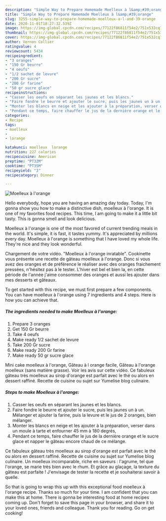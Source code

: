 ```yaml
---
description: "Simple Way to Prepare Homemade Moelleux à l&amp;#39;orange"
title: "Simple Way to Prepare Homemade Moelleux à l&amp;#39;orange"
slug: 3255-simple-way-to-prepare-homemade-moelleux-a-l-and-39-orange
date: 2020-11-01T18:27:32.539Z
image: https://img-global.cpcdn.com/recipes/77122f86811f54e2/751x532cq70/moelleux-a-lorange-photo-principale-de-la-recette.jpg
thumbnail: https://img-global.cpcdn.com/recipes/77122f86811f54e2/751x532cq70/moelleux-a-lorange-photo-principale-de-la-recette.jpg
cover: https://img-global.cpcdn.com/recipes/77122f86811f54e2/751x532cq70/moelleux-a-lorange-photo-principale-de-la-recette.jpg
author: Vernon Collier
ratingvalue: 4
reviewcount: 5434
recipeingredient:
- "3 oranges"
- "150 Gr beurre"
- "4 oeufs"
- "1/2 sachet de levure"
- "200 Gr sucre"
- "200 Gr farine"
- "50 gr sucre glace"
recipeinstructions:
- "Casser les oeufs en séparant les jaunes et les blancs."
- "Faire fondre le beurre et ajouter le sucre, puis les jaunes un à un. Mélanger et ajouter la farine, puis la levure et le jus de 2 oranges, bien mélanger."
- "Monter les blancs en neige et les ajouter à la préparation, verser dans un moule à tarte et enfourner 45 mm à 180 degrés,"
- "Pendant ce temps, faire chauffer le jus de la dernière orange et le sucre glace et napper le gâteau encore chaud de ce mélange."
categories:
- Recipe
tags:
- moelleux
- 
- lorange

katakunci: moelleux  lorange 
nutrition: 227 calories
recipecuisine: American
preptime: "PT32M"
cooktime: "PT35M"
recipeyield: "3"
recipecategory: Dinner

---
```



![Moelleux à l&#39;orange](https://img-global.cpcdn.com/recipes/77122f86811f54e2/751x532cq70/moelleux-a-lorange-photo-principale-de-la-recette.jpg)

Hello everybody, hope you are having an amazing day today. Today, I'm gonna show you how to make a distinctive dish, moelleux à l&#39;orange. It is one of my favorites food recipes. This time, I am going to make it a little bit tasty. This is gonna smell and look delicious.

Moelleux à l&#39;orange is one of the most favored of current trending meals in the world. It's simple, it is fast, it tastes yummy. It's appreciated by millions every day. Moelleux à l&#39;orange is something that I have loved my whole life. They're nice and they look wonderful.

Chargement de votre vidéo. &#34;Moelleux à l&#39;orange inratable&#34;. Cookinette vous présente une recette de gâteau moelleux à l&#39;orange. Donc si vous avez des oranges et de préférence le réaliser avec des oranges fraichement pressées, n&#39;hésitez pas à le tester. L&#39;hiver est bel et bien la, en cette période de l&#39;année j&#39;aime consommer des oranges et aussi les ajouter dans mes desserts et gâteaux.


To get started with this recipe, we must first prepare a few components. You can have moelleux à l&#39;orange using 7 ingredients and 4 steps. Here is how you can achieve that.

<!--inarticleads1-->

##### The ingredients needed to make Moelleux à l&#39;orange:

1. Prepare 3 oranges
1. Get 150 Gr beurre
1. Take 4 oeufs
1. Make ready 1/2 sachet de levure
1. Take 200 Gr sucre
1. Make ready 200 Gr farine
1. Make ready 50 gr sucre glace


Mini cake moelleux à l&#39;orange, Gâteau à l orange facile, Gâteau à l&#39;orange moelleux (sans matière grasse). Voir les avis sur cette vidéo. Ce fabuleux gâteau très moelleux au sirop d&#39;orange est parfait avec le thé ou alors en dessert raffiné. Recette de cuisine ou sujet sur Yumelise blog culinaire. 

<!--inarticleads2-->

##### Steps to make Moelleux à l&#39;orange:

1. Casser les oeufs en séparant les jaunes et les blancs.
1. Faire fondre le beurre et ajouter le sucre, puis les jaunes un à un. Mélanger et ajouter la farine, puis la levure et le jus de 2 oranges, bien mélanger.
1. Monter les blancs en neige et les ajouter à la préparation, verser dans un moule à tarte et enfourner 45 mm à 180 degrés,
1. Pendant ce temps, faire chauffer le jus de la dernière orange et le sucre glace et napper le gâteau encore chaud de ce mélange.


Ce fabuleux gâteau très moelleux au sirop d&#39;orange est parfait avec le thé ou alors en dessert raffiné. Recette de cuisine ou sujet sur Yumelise blog culinaire. Un moelleux incomparable, riche en saveurs : l&#39;agrume, tel que l&#39;orange, se marie très bien avec le rhum. Et grâce au glaçage, la texture du gâteau est parfaite ! J&#39;envisage de tester la recette et je souhaiterai savoir à quelle. 

So that is going to wrap this up with this exceptional food moelleux à l&#39;orange recipe. Thanks so much for your time. I am confident that you can make this at home. There is gonna be interesting food at home recipes coming up. Don't forget to save this page in your browser, and share it to your loved ones, friends and colleague. Thank you for reading. Go on get cooking!

